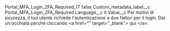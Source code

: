 <?xml version="1.0" encoding="UTF-8"?>
<CustomMetadata xmlns="http://soap.sforce.com/2006/04/metadata" xmlns:xsi="http://www.w3.org/2001/XMLSchema-instance" xmlns:xsd="http://www.w3.org/2001/XMLSchema">
    <label>Portal_MFA_Login_2FA_Required_IT</label>
    <protected>false</protected>
    <values>
        <field>Custom_metadata_label__c</field>
        <value xsi:type="xsd:string">Portal_MFA_Login_2FA_Required</value>
    </values>
    <values>
        <field>Language__c</field>
        <value xsi:type="xsd:string">it</value>
    </values>
    <values>
        <field>Value__c</field>
        <value xsi:type="xsd:string">Per motivi di sicurezza, il tuo utente richiede l&apos;autenticazione a due fattori per il login. Dai un&apos;occhiata perché cliccando &lt;a href=&quot;&quot; target=&quot;_blank&quot;&gt; qui &lt;/a&gt;.</value>
    </values>
</CustomMetadata>
